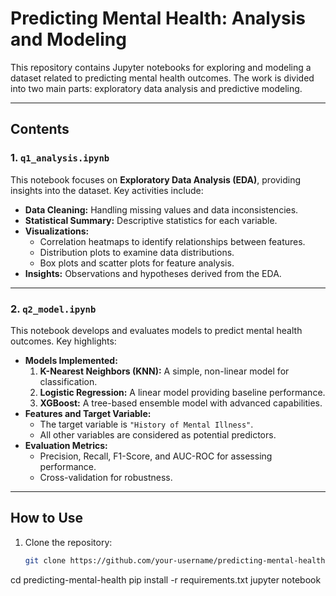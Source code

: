 # Predicting Mental Health: Analysis and Modeling

This repository contains Jupyter notebooks for exploring and modeling a dataset related to predicting mental health outcomes. The work is divided into two main parts: exploratory data analysis and predictive modeling.

---

## **Contents**

### 1. `q1_analysis.ipynb`
This notebook focuses on **Exploratory Data Analysis (EDA)**, providing insights into the dataset. Key activities include:
- **Data Cleaning:** Handling missing values and data inconsistencies.
- **Statistical Summary:** Descriptive statistics for each variable.
- **Visualizations:**
  - Correlation heatmaps to identify relationships between features.
  - Distribution plots to examine data distributions.
  - Box plots and scatter plots for feature analysis.
- **Insights:** Observations and hypotheses derived from the EDA.

---

### 2. `q2_model.ipynb`
This notebook develops and evaluates models to predict mental health outcomes. Key highlights:
- **Models Implemented:**
  1. **K-Nearest Neighbors (KNN):** A simple, non-linear model for classification.
  2. **Logistic Regression:** A linear model providing baseline performance.
  3. **XGBoost:** A tree-based ensemble model with advanced capabilities.
- **Features and Target Variable:**  
  - The target variable is `"History of Mental Illness"`.
  - All other variables are considered as potential predictors.
- **Evaluation Metrics:**
  - Precision, Recall, F1-Score, and AUC-ROC for assessing performance.
  - Cross-validation for robustness.

---

## **How to Use**
1. Clone the repository:
   ```bash
   git clone https://github.com/your-username/predicting-mental-health.git

cd predicting-mental-health
pip install -r requirements.txt
jupyter notebook
